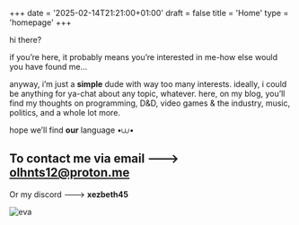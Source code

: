 +++
date = '2025-02-14T21:21:00+01:00'
draft = false
title = 'Home'
type = 'homepage'
+++

hi there?

if you’re here, it probably means you’re interested in me-how else would you have found me…

anyway, i’m just a **simple** dude with way too many interests. ideally, i could be anything for ya-chat about any topic, whatever. here, on my blog, you’ll find my thoughts on programming, D&D, video games & the industry, music, politics, and a whole lot more.

hope we’ll find **our** language •⩊•

To contact me via email ---> **olhnts12@proton.me**
---
Or my discord ---> **xezbeth45**

![eva](/images/789101.jpg)

